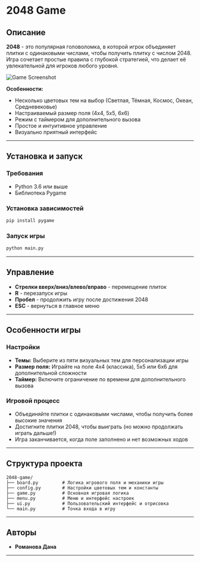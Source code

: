 # 2048 Game

## Описание

**2048** - это популярная головоломка, в которой игрок объединяет плитки с одинаковыми числами, чтобы получить плитку с числом 2048. Игра сочетает простые правила с глубокой стратегией, что делает её увлекательной для игроков любого уровня.

![Game Screenshot](https://github.com/user-attachments/assets/7ec3a963-42d8-4ce5-abc0-bf3a0ee69412)

**Особенности:**
- Несколько цветовых тем на выбор (Светлая, Тёмная, Космос, Океан, Средневековье)
- Настраиваемый размер поля (4x4, 5x5, 6x6)
- Режим с таймером для дополнительного вызова
- Простое и интуитивное управление
- Визуально приятный интерфейс

---

## Установка и запуск

### Требования
- Python 3.6 или выше
- Библиотека Pygame

### Установка зависимостей
```bash
pip install pygame
```

### Запуск игры
```bash
python main.py
```

---

## Управление

- **Стрелки вверх/вниз/влево/вправо** - перемещение плиток
- **R** - перезапуск игры
- **Пробел** - продолжить игру после достижения 2048
- **ESC** - вернуться в главное меню

---

## Особенности игры

### Настройки
- **Темы:** Выберите из пяти визуальных тем для персонализации игры
- **Размер поля:** Играйте на поле 4x4 (классика), 5x5 или 6x6 для дополнительной сложности
- **Таймер:** Включите ограничение по времени для дополнительного вызова

### Игровой процесс
- Объединяйте плитки с одинаковыми числами, чтобы получить более высокие значения
- Достигните плитки 2048, чтобы выиграть (но можно продолжать играть дальше!)
- Игра заканчивается, когда поле заполнено и нет возможных ходов

---

## Структура проекта

```
2048-game/
├── board.py         # Логика игрового поля и механики игры
├── config.py        # Настройки цветовых тем и константы
├── game.py          # Основная игровая логика
├── menu.py          # Меню и интерфейс настроек
├── ui.py            # Пользовательский интерфейс и отрисовка
└── main.py          # Точка входа в игру
```

---

## Авторы

- **Романова Дана**

---

